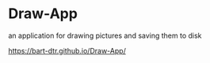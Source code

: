 # Draw-App
an application for drawing pictures and saving them to disk

https://bart-dtr.github.io/Draw-App/
